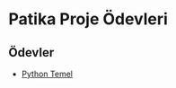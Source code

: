 # Patika Proje Ödevleri
## Ödevler
* [Python Temel](https://github.com/nurseda-diker/patika-workspace/blob/main/python_temel.py)
